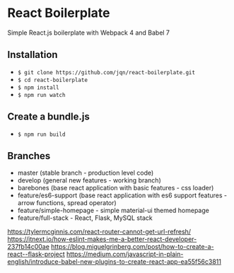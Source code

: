# React Boilerplate

Simple React.js boilerplate with Webpack 4 and Babel 7

## Installation

- `$ git clone https://github.com/jqn/react-boilerplate.git`
- `$ cd react-boilerplate`
- `$ npm install`
- `$ npm run watch`

## Create a bundle.js

- `$ npm run build`

## Branches

- master (stable branch - production level code)
- develop (general new features - working branch)
- barebones (base react application with basic features - css loader)
- feature/es6-support (base react application with es6 support features - arrow functions, spread operator)
- feature/simple-homepage - simple material-ui themed homepage
- feature/full-stack - React, Flask, MySQL stack

https://tylermcginnis.com/react-router-cannot-get-url-refresh/
https://itnext.io/how-eslint-makes-me-a-better-react-developer-237fb14c00ae
https://blog.miguelgrinberg.com/post/how-to-create-a-react--flask-project
https://medium.com/javascript-in-plain-english/introduce-babel-new-plugins-to-create-react-app-ea55f56c3811
